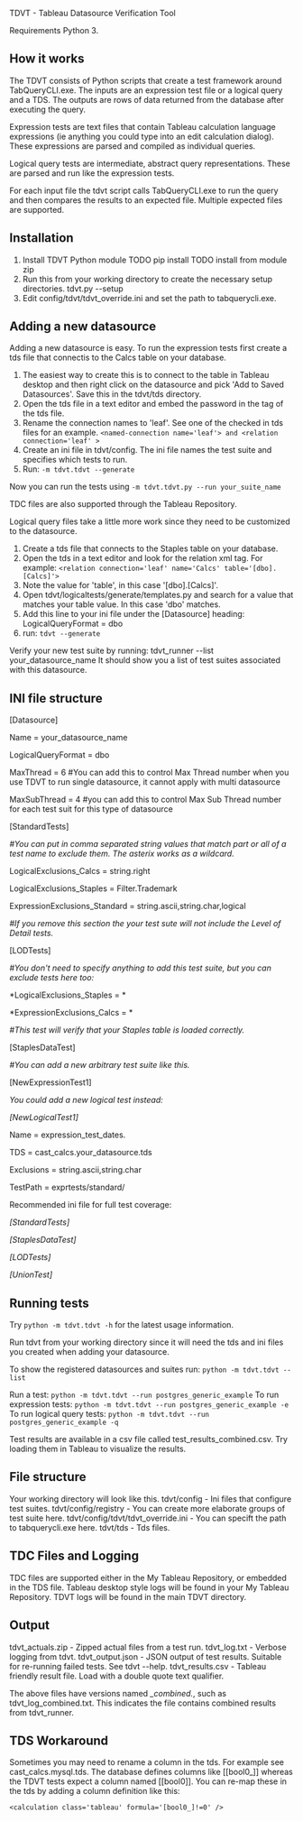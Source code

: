 TDVT - Tableau Datasource Verification Tool

Requirements
    Python 3.

How it works
---------------
The TDVT consists of Python scripts that create a test framework around TabQueryCLI.exe. The inputs are an expression test file or a logical query and a TDS. The outputs are rows of data returned from the database after executing the query.

Expression tests are text files that contain Tableau calculation language expressions (ie anything you could type into an edit calculation dialog). These expressions are parsed and compiled as individual queries.

Logical query tests are intermediate, abstract query representations. These are parsed and run like the expression tests.

For each input file the tdvt script calls TabQueryCLI.exe to run the query and then compares the results to an expected file. Multiple expected files are supported.


Installation
---------------

1. Install TDVT Python module
    TODO pip install
    TODO install from module zip
2. Run this from your working directory to create the necessary setup directories.
    tdvt.py --setup
3. Edit config/tdvt/tdvt_override.ini and set the path to tabquerycli.exe.

Adding a new datasource
---------------
Adding a new datasource is easy. To run the expression tests first create a tds file that connectis to the Calcs table on your database.
1. The easiest way to create this is to connect to the table in Tableau desktop and then right click on the datasource and pick 'Add to Saved Datasources'. Save this in the tdvt/tds directory.
2. Open the tds file in a text editor and embed the password in the <connection> tag of the tds file.
3. Rename the connection names to 'leaf'. See one of the checked in tds files for an example. `<named-connection name='leaf'> and <relation connection='leaf' >`
4. Create an ini file in tdvt/config. The ini file names the test suite and specifies which tests to run.
5. Run: `-m tdvt.tdvt --generate`

Now you can run the tests using `-m tdvt.tdvt.py --run your_suite_name`

TDC files are also supported through the Tableau Repository.

Logical query files take a little more work since they need to be customized to the datasource. 
1. Create a tds file that connects to the Staples table on your database.
2. Open the tds in a text editor and look for the relation xml tag. For example: `<relation connection='leaf' name='Calcs' table='[dbo].[Calcs]'>`
3. Note the value for 'table', in this case '[dbo].[Calcs]'.
4. Open tdvt/logicaltests/generate/templates.py and search for a value that matches your table value. In this case 'dbo' matches.
5. Add this line to your ini file under the [Datasource] heading: LogicalQueryFormat = dbo
6. run: `tdvt --generate`

Verify your new test suite by running: tdvt_runner --list your_datasource_name
It should show you a list of test suites associated with this datasource.

INI file structure
---------------
[Datasource]

Name = your_datasource_name

LogicalQueryFormat = dbo

MaxThread = 6   #You can add this to control Max Thread number when you use TDVT to run single datasource, it cannot apply with multi datasource

MaxSubThread = 4    #you can add this to control Max Sub Thread number for each test suit for this type of datasource

[StandardTests]

*\#You can put in comma separated string values that match part or all of a test name to exclude them. The asterix works as a wildcard.*

LogicalExclusions_Calcs = string.right

LogicalExclusions_Staples = Filter.Trademark

ExpressionExclusions_Standard = string.ascii,string.char,logical

*#If you remove this section the your test sute will not include the Level of Detail tests.*

[LODTests]

*\#You don't need to specify anything to add this test suite, but you can exclude tests here too:*

*LogicalExclusions_Staples = *

*ExpressionExclusions_Calcs = *

*#This test will verify that your Staples table is loaded correctly.* 

[StaplesDataTest]

*\#You can add a new arbitrary test suite like this.*

[NewExpressionTest1]

*You could add a new logical test instead:*

*[NewLogicalTest1]*

Name = expression_test_dates.

TDS = cast_calcs.your_datasource.tds

Exclusions = string.ascii,string.char

TestPath = exprtests/standard/

Recommended ini file for full test coverage:

*[StandardTests]*

*[StaplesDataTest]*

*[LODTests]*

*[UnionTest]*

Running tests
---------------
Try `python -m tdvt.tdvt -h` for the latest usage information.

Run tdvt from your working directory since it will need the tds and ini files you created when adding your datasource.

To show the registered datasources and suites run: `python -m tdvt.tdvt --list`

Run a test:
`python -m tdvt.tdvt --run postgres_generic_example`
To run expression tests:
`python -m tdvt.tdvt --run postgres_generic_example -e`
To run logical query tests:
`python -m tdvt.tdvt --run postgres_generic_example -q`

Test results are available in a csv file called test_results_combined.csv. Try loading them in Tableau to visualize the results.


File structure
---------------
Your working directory will look like this.
        tdvt/config - Ini files that configure test suites.
        tdvt/config/registry - You can create more elaborate groups of test suite here.
        tdvt/config/tdvt/tdvt_override.ini - You can specift the path to tabquerycli.exe here.
        tdvt/tds - Tds files.

TDC Files and Logging
---------------
TDC files are supported either in the My Tableau Repository, or embedded in the TDS file.
Tableau desktop style logs will be found in your My Tableau Repository. TDVT logs will be found in the main TDVT directory.

Output
---------------
tdvt_actuals.zip - Zipped actual files from a test run.
tdvt_log.txt - Verbose logging from tdvt.
tdvt_output.json - JSON output of test results. Suitable for re-running failed tests. See tdvt --help.
tdvt_results.csv - Tableau friendly result file. Load with a double quote text qualifier.

The above files have versions named *_combined.*, such as tdvt_log_combined.txt. This indicates the file contains combined results from tdvt_runner.

TDS Workaround
---------------
Sometimes you may need to rename a column in the tds. For example see cast_calcs.mysql.tds. The database defines columns like [[bool0_]] whereas the TDVT tests expect a column named [[bool0]]. You can re-map these in the tds by adding a column definition like this:

<column datatype='boolean' name='[bool0]' role='dimension' type='nominal'>

    <calculation class='tableau' formula='[bool0_]!=0' />

</column>



